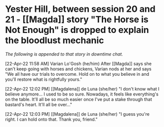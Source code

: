 # Yester Hill, between session 20 and 21 - [[Magda]] story "The Horse is Not Enough" is dropped to explain the bloodlust mechanic

*The following is appended to that story in downtime chat.*

[22-Apr-22 11:58 AM] Varian Lo'Gosh (he/him)
After [[Magda]] says she can't keep going with horses and chickens, Varian nods at her and says "We all have our trials to overcome. Hold on to what you believe in and you'll restore what is rightfully yours."


[22-Apr-22 12:02 PM] [[Magdalena]] de Luna (she/her)
"I don't know what I believe anymore... I used to be so sure. Nowadays, it feels like everything's on the table. It'll all be so much easier once I've put a stake through that bastard's heart. It'll all be over..."


[22-Apr-22 12:03 PM] [[Magdalena]] de Luna (she/her)
"I guess you're right. I can hold onto that. Thank you, friend."